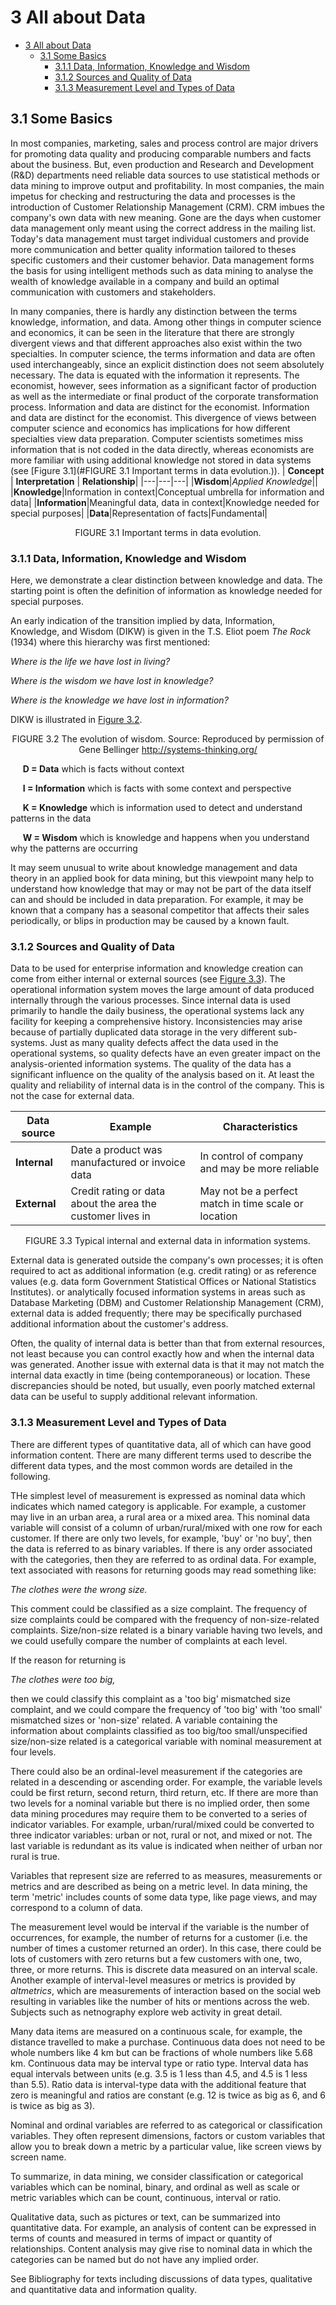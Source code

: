 # 3 All about Data

- [3 All about Data](#3-all-about-data)
  - [3.1 Some Basics](#31-some-basics)
    - [3.1.1 Data, Information, Knowledge and Wisdom](#311-data-information-knowledge-and-wisdom)
    - [3.1.2 Sources and Quality of Data](#312-sources-and-quality-of-data)
    - [3.1.3 Measurement Level and Types of Data](#313-measurement-level-and-types-of-data)

## 3.1 Some Basics
In most companies, marketing, sales and process control are major drivers for promoting data quality and producing comparable numbers and facts about the business. But, even production and Research and Development (R&D) departments need reliable data sources to use statistical methods or data mining to improve output and profitability. In most companies, the main impetus for checking and restructuring the data and processes is the introduction of Customer Relationship Management (CRM). CRM imbues the company's own data with new meaning. Gone are the days when customer data management only meant using the correct address in the mailing list. Today's data management must target individual customers and provide more communication and better quality information tailored to theses specific customers and their customer behavior. Data management forms the basis for using intelligent methods such as data mining to analyse the wealth of knowledge available in a company and build an optimal communication with customers and stakeholders.

In many companies, there is hardly any distinction between the terms knowledge, information, and data. Among other things in computer science and economics, it can be seen in the literature that there are strongly divergent views and that different approaches also exist within the two specialties. In computer science, the terms information and data are often used interchangeably, since an explicit distinction does not seem absolutely necessary. The data is equated with the information it represents. The economist, however, sees information as a significant factor of production as well as the intermediate or final product of the corporate transformation process. Information and data are distinct for the economist. Information and data are distinct for the economist. This divergence of views between computer science and economics has implications for how different specialties view data preparation. Computer scientists sometimes miss information that is not coded in the data directly, whereas economists are more familiar with using additional knowledge not stored in data systems (see [Figure 3.1](#FIGURE 3.1 Important terms in data evolution.)).
| **Concept** | **Interpretation** | **Relationship**|
|---|---|---|
|**Wisdom**|*Applied Knowledge*||
|**Knowledge**|Information in context|Conceptual umbrella for information and data|
|**Information**|Meaningful data, data in context|Knowledge needed for special purposes|
|**Data**|Representation of facts|Fundamental|
  
<p style="text-align:center;">FIGURE 3.1 Important terms in data evolution.</a>

### 3.1.1 Data, Information, Knowledge and Wisdom
Here, we demonstrate a clear distinction between knowledge and data. The starting point is often the definition of information as knowledge needed for special purposes.

An early indication of the transition implied by data, Information, Knowledge, and Wisdom (DIKW) is given in the T.S. Eliot poem *The Rock* (1934) where this hierarchy was first mentioned:

*Where is the life we have lost in living?*

*Where is the wisdom we have lost in knowledge?*

*Where is the knowledge we have lost in information?*

DIKW is illustrated in [Figure 3.2](#Figure3.2).

<p style="text-align: center;">
FIGURE 3.2 The evolution of wisdom. Source: Reproduced by permission of Gene Bellinger <a href="http://systems-thinking.org/">http://systems-thinking.org/</a></p>

&nbsp;&nbsp;&nbsp;&nbsp;&nbsp;**D = Data** which is facts without context

&nbsp;&nbsp;&nbsp;&nbsp;&nbsp;**I = Information** which is facts with some context and perspective

&nbsp;&nbsp;&nbsp;&nbsp;&nbsp;**K = Knowledge** which is information used to detect and understand patterns in the data

&nbsp;&nbsp;&nbsp;&nbsp;&nbsp;**W = Wisdom** which is knowledge and happens when you understand why the patterns are occurring

It may seem unusual to write about knowledge management and data theory in an applied book for data mining, but this viewpoint many help to understand how knowledge that may or may not be part of the data itself can and should be included in data preparation. For example, it may be known that a company has a seasonal competitor that affects their sales periodically, or blips in production may be caused by a known fault.

### 3.1.2 Sources and Quality of Data
Data to be used for enterprise information and knowledge creation can come from either internal or external sources (see [Figure 3.3](#figure3.3)). The operational information system moves the large amount of data produced internally through the various processes. Since internal data is used primarily to handle the daily business, the operational systems lack any facility for keeping a comprehensive history. Inconsistencies may arise because of partially duplicated data storage in the very different sub-systems. Just as many quality defects affect the data used in the operational systems, so quality defects have an even greater impact on the analysis-oriented information systems. The quality of the data has a significant influence on the quality of the analysis based on it. At least the quality and reliability of internal data is in the control of the company. This is not the case for external data.

|**Data source**|**Example**|**Characteristics**|
|---|---|---|
|**Internal**|Date a product was manufactured or invoice data|In control of company and may be more reliable|
|**External**|Credit rating or data about the area the customer lives in|May not be a perfect match in time scale or location|
<p style="text-align: center;">FIGURE 3.3 Typical internal and external data in information systems.</p>
External data is generated outside the company's own processes; it is often required to act as additional information (e.g. credit rating) or as reference values (e.g. data form Government Statistical Offices or National Statistics Institutes). or analytically focused information systems in areas such as Database Marketing (DBM) and Customer Relationship Management (CRM), external data is added frequently; there may be specifically purchased additional information about the customer's address.

Often, the quality of internal data is better than that from external resources, not least because you can control exactly how and when the internal data was generated. Another issue with external data is that it may not match the internal data exactly in time (being contemporaneous) or location. These discrepancies should be noted, but usually, even poorly matched external data can be useful to supply additional relevant information.

### 3.1.3 Measurement Level and Types of Data
There are different types of quantitative data, all of which can have good information content. There are many different terms used to describe the different data types, and the most common words are detailed in the following.

THe simplest level of measurement is expressed as nominal data which indicates which named category is applicable. For example, a customer may live in an urban area, a rural area or a mixed area. This nominal data variable will consist of a column of urban/rural/mixed with one row for each customer. If there are only two levels, for example, 'buy' or 'no buy', then the data is referred to as binary variables. If there is any order associated with the categories, then they are referred to as ordinal data. For example, text associated with reasons for returning goods may read something like:

*The clothes were the wrong size.*

This comment could be classified as a size complaint. The frequency of size complaints could be compared with the frequency of non-size-related complaints. Size/non-size related is a binary variable having two levels, and we could usefully compare the number of complaints at each level.

If the reason for returning is

*The clothes were too big,*

then we could classify this complaint as a 'too big' mismatched size complaint, and we could compare the frequency of 'too big' with 'too small' mismatched sizes or 'non-size' related. A variable containing the information about complaints classified as too big/too small/unspecified size/non-size related is a categorical variable with nominal measurement at four levels.

There could also be an ordinal-level measurement if the categories are related in a descending or ascending order. For example, the variable levels could be first return, second return, third return, etc. If there are more than two levels for a nominal variable but there is no implied order, then some data mining procedures may require them to be converted to a series of indicator variables. For example, urban/rural/mixed could be converted to three indicator variables: urban or not, rural or not, and mixed or not. The last variable is redundant as its value is indicated when neither of urban nor rural is true.

Variables that represent size are referred to as measures, measurements or metrics and are described as being on a metric level. In data mining, the term 'metric' includes counts of some data type, like page views, and may correspond to a column of data.

The measurement level would be interval if the variable is the number of occurrences, for example, the number of returns for a customer (i.e. the number of times a customer returned an order). In this case, there could be lots of customers with zero returns but a few customers with one, two, three, or more returns. This is discrete data measured on an interval scale. Another example of interval-level measures or metrics is provided by *altmetrics*, which are measurements of interaction based on the social web resulting in variables like the number of hits or mentions across the web. Subjects such as netnography explore web activity in great detail.

Many data items are measured on a continuous scale, for example, the distance travelled to make a purchase. Continuous data does not need to be whole numbers like 4 km but can be fractions of whole numbers like 5.68 km. Continuous data may be interval type or ratio type. Interval data has equal intervals between units (e.g. 3.5 is 1 less than 4.5, and 4.5 is 1 less than 5.5). Ratio data is interval-type data with the additional feature that zero is meaningful and ratios are constant (e.g. 12 is twice as big as 6, and 6 is twice as big as 3).

Nominal and ordinal variables are referred to as categorical or classification variables. They often represent dimensions, factors or custom variables that allow you to break down a metric by a particular value, like screen views by screen name.

To summarize, in data mining, we consider classification or categorical variables which can be nominal, binary, and ordinal as well as scale or metric variables which can be count, continuous, interval or ratio.

Qualitative data, such as pictures or text, can be summarized into quantitative data. For example, an analysis of content can be expressed in terms of counts and measured in terms of impact or quantity of relationships. Content analysis may give rise to nominal data in which the categories can be named but do not have any implied order.

See Bibliography for texts including discussions of data types, qualitative and quantitative data and information quality.